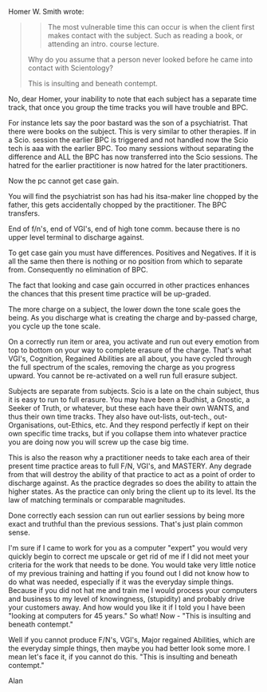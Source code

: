 
Homer W. Smith wrote:

> > The most vulnerable time this can occur is when the client first
> makes
> > contact with the subject. Such as reading a book, or attending an
> intro.
> > course lecture.
>
> Why do you assume that a person never looked before he
> came into contact with Scientology?
>
> This is insulting and beneath contempt.

No, dear Homer, your inability to note that each subject has a separate
time track, that once you group the time tracks you will have trouble
and BPC.

For instance lets say the poor bastard was the son of a psychiatrist.
That there were books on the subject. This is very similar to other
therapies. If in a Scio. session the earlier BPC is triggered and not
handled now the Scio tech is aaa with the earlier BPC. Too many
sessions without separating the difference and ALL the BPC has now
transferred into the Scio sessions. The hatred for the earlier
practitioner is now hatred for the later practitioners.

Now the pc cannot get case gain.

You will find the psychiatrist son has had his itsa-maker line chopped
by the father, this gets accidentally chopped by the practitioner. The
BPC transfers.

End of f/n's, end of VGI's, end of high tone comm. because there is no
upper level terminal to discharge against.

To get case gain you must have differences. Positives and Negatives. If
it is all the same then there is nothing or no position from which to
separate from. Consequently no elimination of BPC.

The fact that looking and case gain occurred in other practices enhances
the chances that this present time practice will be up-graded.

The more charge on a subject, the lower down the tone scale goes the
being. As you discharge what is creating the charge and by-passed
charge, you cycle up the tone scale.

On a correctly run item or area, you activate and run out every emotion
from top to bottom on your way to complete erasure of the charge. That's
what VGI's, Cognition, Regained Abilities are all about, you have cycled
through the full spectrum of the scales, removing the charge as you
progress upward. You cannot be re-activated on a well run full erasure
subject.

Subjects are separate from subjects. Scio is a late on the chain
subject, thus it is easy to run to full erasure. You may have been a
Budhist, a Gnostic, a Seeker of Truth, or whatever, but these each have
their own WANTS, and thus their own time tracks. They also have
out-lists, out-tech., out-Organisations, out-Ethics, etc. And they
respond perfectly if kept on their own specific time tracks, but if you
collapse them into whatever practice you are doing now you will screw up
the case big time.

This is also the reason why a practitioner needs to take each area of
their present time practice areas to full F/N, VGI's, and MASTERY. Any
degrade from that will destroy the ability of that practice to act as a
point of order to discharge against. As the practice degrades so does
the ability to attain the higher states. As the practice can only bring
the client up to its level. Its the law of matching terminals or
comparable magnitudes.

Done correctly each session can run out earlier sessions by being more
exact and truthful than the previous sessions. That's just plain common
sense.

I'm sure if I came to work for you as a computer "expert" you would very
quickly begin to correct me upscale or get rid of me if I did not meet
your criteria for the work that needs to be done. You would take very
little notice of my previous training and hatting if you found out I did
not know how to do what was needed, especially if it was the everyday
simple things. Because if you did not hat me and train me I would
process your computers and business to my level of knowingness,
(stupidity) and probably drive your customers away. And how would you
like it if I told you I have been "looking at computers for 45 years."
So what! Now - "This is insulting and beneath contempt."

Well if you cannot produce F/N's, VGI's, Major regained Abilities, which
are the everyday simple things, then maybe you had better look some
more. I mean let's face it, if you cannot do this. "This is insulting
and beneath contempt."

Alan
